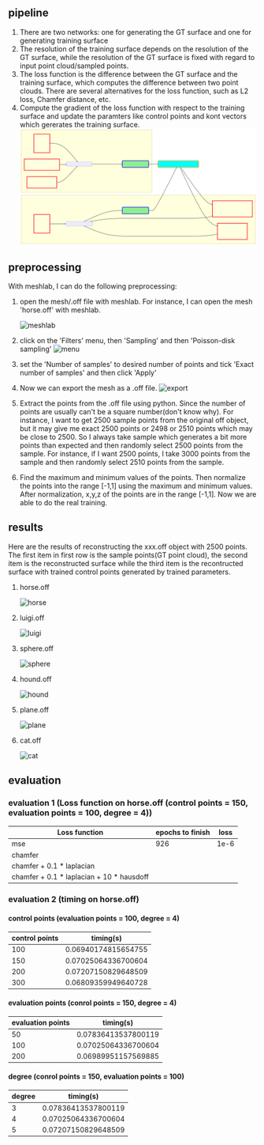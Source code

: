 ## pipeline
1. There are two networks: one for generating the GT surface and one for generating training surface
2. The resolution of the training surface depends on the resolution of the GT surface, while the resolution of the GT surface is fixed with regard to input point cloud/sampled points.
3. The loss function is the difference between the GT surface and the training surface, which computes the difference between two point clouds. There are several alternatives for the loss function, such as L2 loss, Chamfer distance, etc.
4. Compute the gradient of the loss function with respect to the training surface and update the paramters like control points and kont vectors which gererates the training surface.
![flowchart](../resources/flow.svg)

## preprocessing

With meshlab, I can do the following preprocessing:

1. open the mesh/.off file with meshlab. For instance, I can open the mesh 'horse.off' with meshlab.
 
    ![meshlab](../resources/horse.png)

2. click on the 'Filters' menu, then 'Sampling' and then 'Poisson-disk sampling'
   ![menu](../resources/menu.png)
3. set the 'Number of samples' to desired number of points and tick 'Exact number of samples' and then click 'Apply'
4. Now we can export the mesh as a .off file.
   ![export](../resources/point_cloud.png)
5. Extract the points from the .off file using python. Since the number of points are usually can't be a square number(don't know why). For instance, I want to get 2500 sample points from the original off object, but it may give me exact 2500 points or 2498 or 2510 points which may be close to 2500. So I always take sample which generates a bit more points than expected and then randomly select 2500 points from the sample. For instance, if I want 2500 points, I take 3000 points from the sample and then randomly select 2510 points from the sample. 



6. Find the maximum and minimum values of the points. Then normalize the points into the range [-1,1] using the maximum and minimum values. After normalization, x,y,z of the points are in the range [-1,1]. Now we are able to do the real training.

## results
Here are the results of reconstructing the xxx.off object with 2500 points. The first item in first row is the sample points(GT point cloud), the second item is the reconstructed surface while the third item is the recontructed surface with trained control points generated by trained parameters.

1. horse.off

    ![horse](../resources/horse_150_100.png) 
2. luigi.off

    ![luigi](../resources/luigi_150_100.png)
3. sphere.off

    ![sphere](../resources/sphere_150_100.png)
4. hound.off

    ![hound](../resources/hound_150_100.png)
5. plane.off

    ![plane](../resources/plane_150_100.png)
6. cat.off

    ![cat](../resources/cat_150_100.png)

## evaluation

### evaluation 1 (Loss function on horse.off (control points = 150, evaluation points = 100, degree = 4))

| Loss function | epochs to finish | loss |
| --- | --- | --- |
| mse | 926 | 1e-6 |
| chamfer |  |  |
| chamfer + 0.1 * laplacian |  |  |
| chamfer + 0.1 * laplacian + 10 * hausdoff |  |  |
### evaluation 2 (timing on horse.off)

#### control points (evaluation points = 100, degree = 4)

| control points | timing(s) |
| --- | --- |
| 100 | 0.06940174815654755 |
| 150 | 0.07025064336700604 |
| 200 |0.07207150829648509 |
| 300 | 0.06809359949640728 |


#### evaluation points (conrol points = 150, degree = 4)

| evaluation points | timing(s) |
| --- | --- |
| 50 | 0.07836413537800119 |
| 100 | 0.07025064336700604 |
| 200 | 0.06989951157569885 |

#### degree (conrol points = 150, evaluation points = 100)

| degree | timing(s) |
| --- | --- |
| 3 | 0.07836413537800119 |
| 4 | 0.07025064336700604 |
| 5 |0.07207150829648509 |
